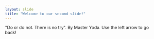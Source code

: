 ```yaml
---
layout: slide
title: "Welcome to our second slide!"
---
```

"Do or do not. There is no try". By Master Yoda.
Use the left arrow to go back! 

